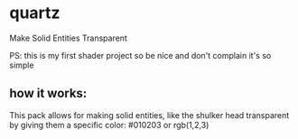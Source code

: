 # quartz
Make Solid Entities Transparent

PS: this is my first shader project so be nice and don't complain it's so simple

## how it works:

This pack allows for making solid entities, like the shulker head transparent by giving them a specific color: #010203 or rgb(1,2,3)
